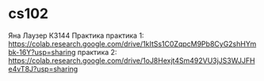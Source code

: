 # cs102
Яна Лаузер К3144 Практика 
практика 1: https://colab.research.google.com/drive/1kItSs1C0ZqpcM9Pb8CyG2shHYmbk-16Y?usp=sharing
практика 2: https://colab.research.google.com/drive/1oJ8Hexjt4Sm492VU3jJS3WJJFHe4vT8J?usp=sharing

